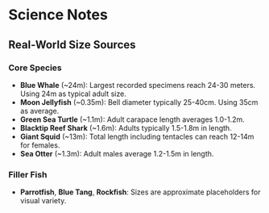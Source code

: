 # Science Notes

## Real-World Size Sources

### Core Species

- **Blue Whale** (~24m): Largest recorded specimens reach 24-30 meters. Using 24m as typical adult size.
- **Moon Jellyfish** (~0.35m): Bell diameter typically 25-40cm. Using 35cm as average.
- **Green Sea Turtle** (~1.1m): Adult carapace length averages 1.0-1.2m.
- **Blacktip Reef Shark** (~1.6m): Adults typically 1.5-1.8m in length.
- **Giant Squid** (~13m): Total length including tentacles can reach 12-14m for females.
- **Sea Otter** (~1.3m): Adult males average 1.2-1.5m in length.

### Filler Fish

- **Parrotfish**, **Blue Tang**, **Rockfish**: Sizes are approximate placeholders for visual variety.